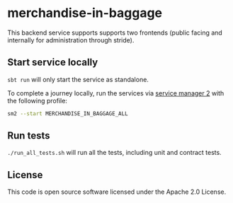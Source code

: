 # merchandise-in-baggage

This backend service supports supports two frontends (public facing and internally for administration through
stride).

## Start service locally

`sbt run` will only start the service as standalone.

To complete a journey locally, run the services via [service manager 2](https://github.com/hmrc/sm2)
with the following profile:

```bash
sm2 --start MERCHANDISE_IN_BAGGAGE_ALL
```

## Run tests

`./run_all_tests.sh` will run all the tests, including unit and contract tests.

## License
This code is open source software licensed under the Apache 2.0 License.